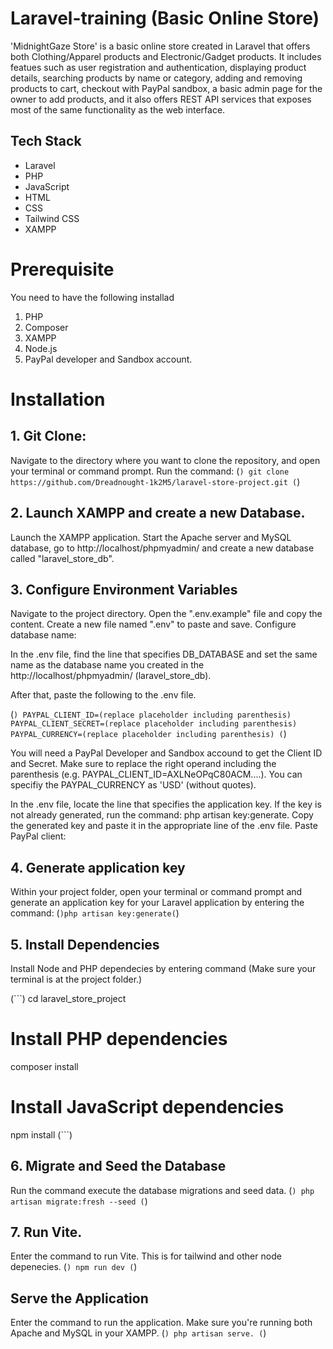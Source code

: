 # Laravel-training (Basic Online Store)
'MidnightGaze Store' is a basic online store created in Laravel that offers both Clothing/Apparel products and Electronic/Gadget products. It includes featues such as user registration and authentication, displaying product details, searching products by name or category, adding and removing products to cart, checkout with PayPal sandbox, a basic admin page for the owner to add products, and it also offers REST API services that exposes most of the same functionality as the web interface.

## Tech Stack

- Laravel
- PHP
- JavaScript
- HTML
- CSS
- Tailwind CSS
- XAMPP

# Prerequisite
You need to have the following installad
1. PHP
2. Composer
3. XAMPP
4. Node.js
5. PayPal developer and Sandbox account.

# Installation

## 1. Git Clone:

Navigate to the directory where you want to clone the repository, and open your terminal or command prompt.
Run the command: 
 (```) git clone https://github.com/Dreadnought-1k2M5/laravel-store-project.git (```) 
 
## 2. Launch XAMPP and create a new Database.
Launch the XAMPP application. Start the Apache server and MySQL database, go to http://localhost/phpmyadmin/ and create a new database called "laravel_store_db".

## 3. Configure Environment Variables
Navigate to the project directory. Open the ".env.example" file and copy the content. Create a new file named ".env" to paste and save.
Configure database name:

In the .env file, find the line that specifies DB_DATABASE and set the same name as the database name you created in the http://localhost/phpmyadmin/ (laravel_store_db).

After that, paste the following to the .env file.

(```)
PAYPAL_CLIENT_ID=(replace placeholder including parenthesis)
PAYPAL_CLIENT_SECRET=(replace placeholder including parenthesis)
PAYPAL_CURRENCY=(replace placeholder including parenthesis)
(```)

You will need a PayPal Developer and Sandbox accound to get the Client ID and Secret. Make sure to replace the right operand including the parenthesis (e.g. PAYPAL_CLIENT_ID=AXLNeOPqC80ACM....). You can specifiy the PAYPAL_CURRENCY as 'USD' (without quotes).

In the .env file, locate the line that specifies the application key.
If the key is not already generated, run the command: php artisan key:generate.
Copy the generated key and paste it in the appropriate line of the .env file.
Paste PayPal client:

## 4. Generate application key
Within your project folder, open your terminal or command prompt and generate an application key for your Laravel application by entering the command:
(```)php artisan key:generate(```)

## 5. Install Dependencies
Install Node and PHP dependecies by entering command (Make sure your terminal is at the project folder.)

(```)
cd laravel_store_project

# Install PHP dependencies
composer install

# Install JavaScript dependencies
npm install
(```)

## 6. Migrate and Seed the Database
Run the command execute the database migrations and seed data.
(```)
php artisan migrate:fresh --seed
(```)

## 7. Run Vite.
Enter the command to run Vite. This is for tailwind and other node depenecies.
(```)
npm run dev
(```)

## Serve the Application
Enter the command to run the application. Make sure you're running both Apache and MySQL in your XAMPP.
(```)
php artisan serve.
(```)
